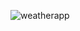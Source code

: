 ![weatherapp](https://user-images.githubusercontent.com/85758305/144722365-1ab21b84-e67c-4cc9-b417-0fee40bab637.png)
